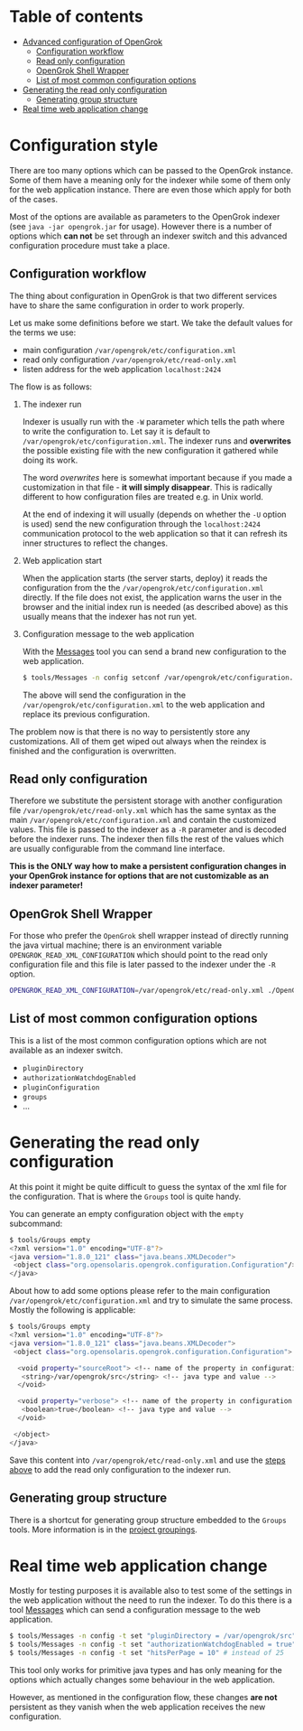 # Table of contents

<!-- toc -->

- [Advanced configuration of OpenGrok](#advanced-configuration-of-opengrok)
  * [Configuration workflow](#configuration-workflow)
  * [Read only configuration](#read-only-configuration)
  * [OpenGrok Shell Wrapper](#opengrok-shell-wrapper)
  * [List of most common configuration options](#list-of-most-common-configuration-options)
- [Generating the read only configuration](#generating-the-read-only-configuration)
  * [Generating group structure](#generating-group-structure)
- [Real time web application change](#real-time-web-application-change)

<!-- tocstop -->

# Configuration style

There are too many options which can be passed to the OpenGrok instance. Some of them have a meaning only for the indexer while some of them only for the web application instance. There are even those which apply for both of the cases.

Most of the options are available as parameters to the OpenGrok indexer (see `java -jar opengrok.jar` for usage). However there is a number of options which **can not** be set through an indexer switch and this advanced configuration procedure must take a place.

## Configuration workflow

The thing about configuration in OpenGrok is that two different services have to share the same configuration in order to work properly.

Let us make some definitions before we start. We take the default values for the terms we use:

 - main configuration `/var/opengrok/etc/configuration.xml`
 - read only configuration `/var/opengrok/etc/read-only.xml`
 - listen address for the web application `localhost:2424`

The flow is as follows:

1. The indexer run
  
    Indexer is usually run with the `-W` parameter which tells the path where to write the configuration to. Let say it is default to `/var/opengrok/etc/configuration.xml`. The indexer runs and **overwrites** the possible existing file with the new configuration it gathered while doing its work.

    The word *overwrites* here is somewhat important because if you made a customization in that file - **it will simply disappear**. This is radically different to how configuration files are treated e.g. in Unix world.

    At the end of indexing it will usually (depends on whether the `-U` option is used) send the new configuration through the `localhost:2424` communication protocol to the web application so that it can refresh its inner structures to reflect the changes.

2. Web application start
  
    When the application starts (the server starts, deploy) it reads the configuration from the the `/var/opengrok/etc/configuration.xml` directly. If the file does not exist, the application warns the user in the browser and the initial index run is needed (as described above) as this usually means that the indexer has not run yet.

3. Configuration message to the web application
  
    With the [Messages](https://github.com/OpenGrok/OpenGrok/wiki/OpenGrok-Messages) tool you can send a brand new configuration to the web application.

    ```bash
    $ tools/Messages -n config setconf /var/opengrok/etc/configuration.xml
    ```

    The above will send the configuration in the `/var/opengrok/etc/configuration.xml` to the web application and replace its previous configuration.

The problem now is that there is no way to persistently store any customizations. All of them get wiped out always when the reindex is finished and the configuration is overwritten.

## Read only configuration

Therefore we substitute the persistent storage with another configuration file `/var/opengrok/etc/read-only.xml` which has the same syntax as the main `/var/opengrok/etc/configuration.xml` and contain the customized values. This file is passed to the indexer as a `-R` parameter and is decoded before the indexer runs. The indexer then fills the rest of the values which are usually configurable from the command line interface.

**This is the ONLY way how to make a persistent configuration changes in your OpenGrok instance for options that are not customizable as an indexer parameter!**

## OpenGrok Shell Wrapper

For those who prefer the `OpenGrok` shell wrapper instead of directly running the java virtual machine; there is an environment variable `OPENGROK_READ_XML_CONFIGURATION` which should point to the read only configuration file and this file is later passed to the indexer under the `-R` option.

```bash
OPENGROK_READ_XML_CONFIGURATION=/var/opengrok/etc/read-only.xml ./OpenGrok index
```

## List of most common configuration options

This is a list of the most common configuration options which are not available as an indexer switch.

 - `pluginDirectory`
 - `authorizationWatchdogEnabled`
 - `pluginConfiguration`
 - `groups`
 - ...

# Generating the read only configuration

At this point it might be quite difficult to guess the syntax of the xml file for the configuration. That is where the `Groups` tool is quite handy.

You can generate an empty configuration object with the `empty` subcommand:

```bash
$ tools/Groups empty
<?xml version="1.0" encoding="UTF-8"?>
<java version="1.8.0_121" class="java.beans.XMLDecoder">
 <object class="org.opensolaris.opengrok.configuration.Configuration"/>
</java>
```

About how to add some options please refer to the main configuration `/var/opengrok/etc/configuration.xml` and try to simulate the same process. Mostly the following is applicable:

```bash
$ tools/Groups empty
<?xml version="1.0" encoding="UTF-8"?>
<java version="1.8.0_121" class="java.beans.XMLDecoder">
 <object class="org.opensolaris.opengrok.configuration.Configuration">

  <void property="sourceRoot"> <!-- name of the property in configuration -->
   <string>/var/opengrok/src</string> <!-- java type and value -->
  </void>

  <void property="verbose"> <!-- name of the property in configuration -->
   <boolean>true</boolean> <!-- java type and value -->
  </void>

 </object>
</java>
```

Save this content into `/var/opengrok/etc/read-only.xml` and use the [steps above](#read-only-configuration) to add the read only configuration to the indexer run.

## Generating group structure

There is a shortcut for generating group structure embedded to the `Groups` tools. More information is in the [project groupings](https://github.com/OpenGrok/OpenGrok/wiki/Project-groups).

# Real time web application change

Mostly for testing purposes it is available also to test some of the settings in the web application without the need to run the indexer. To do this there is a tool [Messages](https://github.com/OpenGrok/OpenGrok/wiki/OpenGrok-Messages) which can send a configuration message to the web application.

```bash
$ tools/Messages -n config -t set "pluginDirectory = /var/opengrok/src"
$ tools/Messages -n config -t set "authorizationWatchdogEnabled = true"
$ tools/Messages -n config -t set "hitsPerPage = 10" # instead of 25
```

This tool only works for primitive java types and has only meaning for the options which actually changes some behaviour in the web application.

However, as mentioned in the configuration flow, these changes **are not** persistent as they vanish when the web application receives the new configuration.